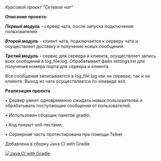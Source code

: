 *Курсовой проект "Сетевой чат"*

**Описание проекта:**

***Первый модуль*** - сервер чата, после запуска подключения пользователей.

***Второй модуль*** - клиент чата, подключается к серверу чата и осуществляет доставку и получение новых сообщений.

***Третий модуль*** - сервис для сервера и клиента, осуществляет запись всех сообщений в log_file.log. Обрабатывает файл settings.txt для получения номера порта для сервера и клиента.  

Все сообщения записываются в log_file.log как на сервере, так и на клиенте. Выход из чата осуществляется по команде exit.

**Реализация проекта**

• Сервер умеет одновременно ожидать новых пользователей и обрабатывать поступающие сообщения от пользователей;

• Использован сборщик пакетов gradle;

• Код покрыт unit-тестами;

• Серверная часть протестирована при помощи Telnet

Добавлена в сборку Java CI with Gradle

[![Java CI with Gradle](https://github.com/YuriKopshev/OnlineChat/actions/workflows/gradle.yml/badge.svg)](https://github.com/YuriKopshev/OnlineChat/actions/workflows/gradle.yml)
